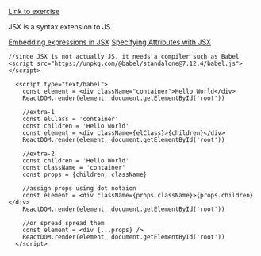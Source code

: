 <a href='https://github.com/majac91/react-fundamentals/blob/main/src/exercise/03.html'>Link to exercise
</a>

JSX is a syntax extension to JS.

<a href= "https://reactjs.org/docs/introducing-jsx.html#embedding-expressions-in-jsx">Embedding expressions in JSX</a>
<a href= "https://reactjs.org/docs/introducing-jsx.html#specifying-attributes-with-jsx">Specifying Attributes with JSX
</a>

```
//since JSX is not actually JS, it needs a compiler such as Babel
<script src="https://unpkg.com/@babel/standalone@7.12.4/babel.js"></script>

  <script type="text/babel">
    const element = <div className="container">Hello World</div>
    ReactDOM.render(element, document.getElementById('root'))

    //extra-1
    const elClass = 'container'
    const children = 'Hello world'
    const element = <div className={elClass}>{children}</div>
    ReactDOM.render(element, document.getElementById('root'))

    //extra-2
    const children = 'Hello World'
    const className = 'container'
    const props = {children, className}

    //assign props using dot notaion
    const element = <div className={props.className}>{props.children}</div>
    ReactDOM.render(element, document.getElementById('root'))

    //or spread spread them
    const element = <div {...props} />
    ReactDOM.render(element, document.getElementById('root'))
  </script>
```
